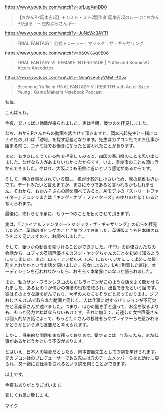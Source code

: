 https://www.youtube.com/watch?v=ufLugXanDD0

> 【おかんP×岡本吉起】モンスト・スト2製作者 岡本吉起のルーツにおかんPが迫る！〜庄内ぶらさんぽ〜 

https://www.youtube.com/watch?v=JuNcWo3AYTI

> FINAL FANTASY | 公式トレーラー | マジック：ザ・ギャザリング 

https://www.youtube.com/watch?v=6S0VCXq9E08

> FINAL FANTASY VII REMAKE INTERGRADE | Yuffie and Sonon VO Actors Anecdotes 
 
https://www.youtube.com/watch?v=QmaYcApkyVQ&t=405s
 
> Becoming Yuffie in FINAL FANTASY VII REBIRTH with Actor Suzie Yeung | Game Maker's Notebook Podcast

各位、

こんばんわ。

今夜、又いっぱい動画が来られました。実は今朝、幾つのを拝見しました。

なお、おかんPさんからの動画を話させて頂きますと、岡本吉起先生と一緒にコナミ社のいわば「跡地」を探す話題となります。先生はカプコン社でのお仕事が始まる前に、コナミ社でお働きになったと言われたことがあります。

また、お歩きになっている町を拝見してみると、四国の香川県のことを思い出しました。なぜなら人があまりいなかったからです。いま、奈良市のことも頭に浮かんできました。やはり、大阪よりも田舎に近いという感覚があるからです。

そして、朝の食事をされている際に、机が比較的に小さいため、席の距離も近いです。デートみたいと言えますが、まさにそうであると言われるかもしれません。それから、おかんＰさんの顔を調べてみると、AIモデルの『ストリートファイター』チュンリまたは『キング・オブ・ファイターズ』のゆりのと似ていると考えられます。

最後に、終わらせる前に、もう一つのことを伝えさせて頂きます。

実は、『ファイナルファンタジーｘマジック・ザ・ギャザリング』の広告を拝見した時に、英語のダビングのことに気づいてきました。英語版よりも日本語のほうをよく伺いますので、お調べしました。

そして、幾つかの動画を見つけることができました。『FF7』の俳優さんたちの会話から、ユフィの英語声優さんのスジ・ヤングちゃんのことを初めて知るようになりました。また、ロス・アンゼルス（LA）においていかにして上述した役割をとれたかというお話を伺いました。彼女によると、LAに到着した直後、オーディションを行われなかったら、おそらく本業界にいないと語られました。

また、私のサン・フランシスコの友だちライアンがこのような話をよく聴かせられました。ある女の子が何かの俳優の役割を取られ、出世できたという話です。彼はそのような話を好んでおり、大半の人たちもそうだと思っております。ジブおじさんのLAで取られた動画と同じく、人は仕事に対するパッションが不可欠だと音楽家さんが述べました。つまり、ほかの働き手と違って、お金を取るよりも、もっと努力せねばならないものです。それに加えて、前述した女性声優さんは個人的なお話によって、もっとたくさんの視聴者らやプレイヤーらを惹かれるかどうかという点も重要だと考えられます。

しかし、将来的な問題もまだ残っております。要するには、年取ったら、まだ仕事があるかどうかという不安があります。

とはいえ、日本人の場合だとしたら、岡本吉起先生としての例を挙げられます。元カプコン社のプロデューサーである先生は元のチームメンバーらをお助けに戻られ、又一緒にお仕事をされるという説を伺うことができます。

以上です。

今夜もありがとうございます。

宜しくお願い致します。

マイク
